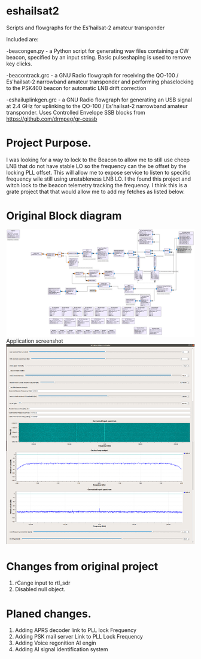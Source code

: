 # eshailsat2
Scripts and flowgraphs for the Es'hailsat-2 amateur transponder

Included are:

-beacongen.py - a Python script for generating wav files containing a CW beacon, specified by an input string. Basic pulseshaping is used to remove key clicks.

-beacontrack.grc - a GNU Radio flowgraph for receiving the QO-100 / Es'hailsat-2 narrowband amateur transponder and performing phaselocking to the PSK400 beacon for automatic LNB drift correction

-eshailuplinkgen.grc - a GNU Radio flowgraph for generating an USB signal at 2.4 GHz for uplinking to the QO-100 / Es'hailsat-2 narrowband amateur transponder. Uses Controlled Envelope SSB blocks from https://github.com/drmpeg/gr-cessb
# Project Purpose.
I was looking for a way to lock to the Beacon to allow me to still use cheep LNB that do not have stable LO so the frequency can the be offset by the locking PLL offset.
This will allow me to expose service to listen to specific frequency wile still using unstableness LNB LO.
I the found this project and witch lock to the beacon telemetry tracking the frequency. 
I think this is a grate project that that would allow me to add my fetches as listed below.
# Original Block diagram
![Eshail-2 QA-100 Beacon lock](beacontrack_2.grc.png)
Application screenshot
![Eshail-2 QA-100 Beacon lock](beacontrack_app_1.grc.png)
# Changes from original project
1) rCange input to rtl_sdr
2) Disabled null object.

# Planed changes.
1) Adding APRS decoder link to PLL lock Frequency
2) Adding PSK mail server Link to PLL Lock Frequency
3) Adding Voice regonition AI engin
4) Adding AI signal identification system
